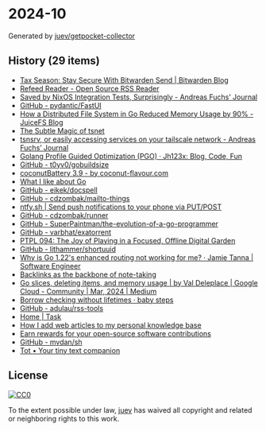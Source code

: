 # 2024-10

Generated by [juev/getpocket-collector](https://github.com/juev/getpocket-collector)

## History (29 items)

- [Tax Season: Stay Secure With Bitwarden Send | Bitwarden Blog](https://bitwarden.com/blog/tax-season-stay-secure-with-bitwarden-send/)
- [Refeed Reader - Open Source RSS Reader](https://refeedreader.com)
- [Saved by NixOS Integration Tests, Surprisingly - Andreas Fuchs’ Journal](https://boinkor.net/2024/02/saved-by-nixos-integration-tests-surprisingly)
- [GitHub - pydantic/FastUI](https://github.com/pydantic/FastUI)
- [How a Distributed File System in Go Reduced Memory Usage by 90% - JuiceFS Blog](https://juicefs.com/en/blog/engineering/reduce-metadata-memory-usage)
- [The Subtle Magic of tsnet](https://tailscale.dev/blog/tsup-tsnet)
- [tsnsrv, or easily accessing services on your tailscale network - Andreas Fuchs’ Journal](https://boinkor.net/2023/07/tsnsrv-or-easily-accessing-services-on-your-tailscale-network)
- [Golang Profile Guided Optimization (PGO) · Jh123x: Blog, Code, Fun](https://jh123x.com/blog/2024/golang-pgo)
- [GitHub - t0yv0/gobuildsize](https://github.com/t0yv0/gobuildsize)
- [coconutBattery 3.9 - by coconut-flavour.com](https://coconut-flavour.com/coconutbattery/)
- [What I like about Go](https://lu.sagebl.eu/notes/what-i-like-about-go/)
- [GitHub - eikek/docspell](https://github.com/eikek/docspell)
- [GitHub - cdzombak/mailto-things](https://github.com/cdzombak/mailto-things)
- [ntfy.sh | Send push notifications to your phone via PUT/POST](https://ntfy.sh)
- [GitHub - cdzombak/runner](https://github.com/cdzombak/runner)
- [GitHub - SuperPaintman/the-evolution-of-a-go-programmer](https://github.com/SuperPaintman/the-evolution-of-a-go-programmer)
- [GitHub - varbhat/exatorrent](https://github.com/varbhat/exatorrent)
- [PTPL 094: The Joy of Playing in a Focused, Offline Digital Garden](https://blog.plaintextpaperless.com/p/ptpl094-playing-in-an-offline-digital-garden)
- [GitHub - lithammer/shortuuid](https://github.com/lithammer/shortuuid)
- [Why is Go 1.22's enhanced routing not working for me? · Jamie Tanna | Software Engineer](https://www.jvt.me/posts/2024/03/04/go-net-http-why-404/)
- [Backlinks as the backbone of note-taking](https://zblesk.net/blog/backlinks-as-the-backbone-of-note-taking/)
- [Go slices, deleting items, and memory usage | by Val Deleplace | Google Cloud - Community | Mar, 2024 | Medium](https://medium.com/google-cloud/go-slices-deleting-items-and-memory-usage-81419317db3d)
- [Borrow checking without lifetimes · baby steps](https://smallcultfollowing.com/babysteps/blog/2024/03/04/borrow-checking-without-lifetimes/)
- [GitHub - adulau/rss-tools](https://github.com/adulau/rss-tools)
- [Home | Task](https://taskfile.dev)
- [How I add web articles to my personal knowledge base](https://mstempl.netlify.app/post/pkm-websites/)
- [Earn rewards for your open-source software contributions](https://tea.xyz)
- [GitHub - mvdan/sh](https://github.com/mvdan/sh)
- [Tot • Your tiny text companion](https://tot.rocks)

## License

[![CC0](https://mirrors.creativecommons.org/presskit/buttons/88x31/svg/cc-zero.svg)](https://creativecommons.org/publicdomain/zero/1.0/)

To the extent possible under law, [juev](https://github.com/juev) has waived all copyright and related or neighboring rights to this work.
